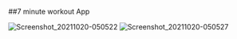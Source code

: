 ##7 minute workout App


![Screenshot_20211020-050522](https://user-images.githubusercontent.com/39423180/138028476-a5fe5b2e-8346-41f9-95c6-6f8d1cbceb3e.png)
![Screenshot_20211020-050527](https://user-images.githubusercontent.com/39423180/138028674-c5d462a2-5c3c-46c0-9bfa-33c62ec3888b.png)
